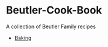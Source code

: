 # Beutler-Cook-Book
A collection of Beutler Family recipes

- [Baking](https://github.com/cgbeutler/Beutler-Cook-Book/tree/master/baking)
